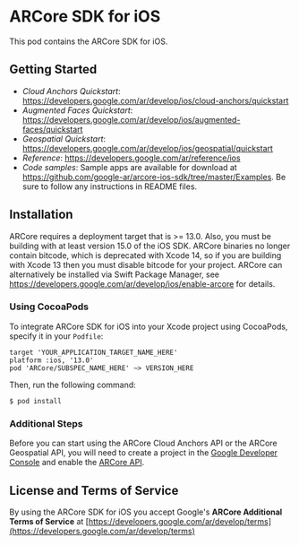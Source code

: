 # ARCore SDK for iOS

This pod contains the ARCore SDK for iOS.

## Getting Started

*   *Cloud Anchors Quickstart*:
    https://developers.google.com/ar/develop/ios/cloud-anchors/quickstart
*   *Augmented Faces Quickstart*:
    https://developers.google.com/ar/develop/ios/augmented-faces/quickstart
*   *Geospatial Quickstart*:
    https://developers.google.com/ar/develop/ios/geospatial/quickstart
*   *Reference*: https://developers.google.com/ar/reference/ios
*   *Code samples*: Sample apps are available for download at
    https://github.com/google-ar/arcore-ios-sdk/tree/master/Examples. Be sure to
    follow any instructions in README files.

## Installation

ARCore requires a deployment target that is >= 13.0. Also, you must be building
with at least version 15.0 of the iOS SDK. ARCore binaries no longer contain
bitcode, which is deprecated with Xcode 14, so if you are building with Xcode 13
then you must disable bitcode for your project. ARCore can alternatively be
installed via Swift Package Manager, see
https://developers.google.com/ar/develop/ios/enable-arcore for details.

### Using CocoaPods

To integrate ARCore SDK for iOS into your Xcode project using CocoaPods, specify
it in your `Podfile`:

```
target 'YOUR_APPLICATION_TARGET_NAME_HERE'
platform :ios, '13.0'
pod 'ARCore/SUBSPEC_NAME_HERE' ~> VERSION_HERE
```

Then, run the following command:

```
$ pod install
```

### Additional Steps

Before you can start using the ARCore Cloud Anchors API or the ARCore Geospatial
API, you will need to create a project in the
[Google Developer Console](https://console.developers.google.com/) and enable
the [ARCore API](https://console.cloud.google.com/apis/library/arcore).

## License and Terms of Service

By using the ARCore SDK for iOS you accept Google's **ARCore Additional Terms of
Service** at
[https://developers.google.com/ar/develop/terms](https://developers.google.com/ar/develop/terms)
